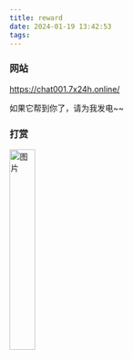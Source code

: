 ```yaml
---
title: reward
date: 2024-01-19 13:42:53
tags:
---
```


### 网站

https://chat001.7x24h.online/

如果它帮到你了，请为我发电~~

### 打赏

<!-- ![](./zanshangma.jpg) -->

<img src="/images/zanshangma.jpg" alt="图片" width="30%" height="30%">
